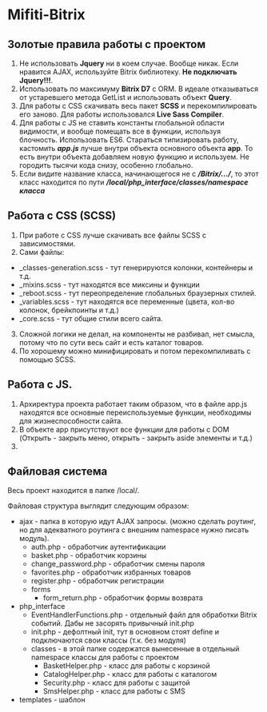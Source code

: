 # Mifiti-Bitrix
## Золотые правила работы с проектом
1. Не использовать **Jquery** ни в коем случае. Вообще никак. Если нравится AJAX, используйте Bitrix библиотеку. **Не подключать Jquery!!!**.
2. Использовать по максимуму **Bitrix D7** с ORM. В идеале отказываться от устаревшего метода GetList и использовать объект **Query**. 
3. Для работы с CSS скачивать весь пакет **SCSS** и перекомпилировать его заново. Для работы использовался **Live Sass Compiler**.
4. Для работы с JS не ставить константы глобальной области видимости, и вообще помещать все в функции, используя блочность. Использовать ES6. Стараться типизировать работу, кастомить ***app.js*** лучше внутри объекта основного объекта **app**. То есть внутри объекта добавляем новую функцию и используем. Не городить тысячи кода снизу, особенно глобально.
5. Если видите название класса, начинающегося не с ***/Bitrix/.../***, то этот класс находится по пути ***/local/php_interface/classes/namespace класса***

##  Работа с CSS (SCSS)
1. При работе с CSS лучше скачивать все файлы SCSS с зависимостями. 
2. Сами файлы:
 - _classes-generation.scss - тут генерируются колонки, контейнеры и т.д.
 - _mixins.scss - тут находятся все миксины и функции 
 - _reboot.scss - тут переопределение глобальных браузерных стилей.
 - _variables.scss - тут находятся все переменные (цвета,  кол-во колонок, брейкпоинты и т.д.)
 - _core.scss - тут общие стили всего сайта.
 3. Сложной логики не делал, на компоненты не разбивал, нет смысла, потому что по сути весь сайт и есть каталог товаров.
 4. По хорошему можно минифицировать и потом перекомпиливать с помощью SCSS.


## Работа с JS.
1. Архиректура проекта работает таким образом, что в файле app.js находятся все основные переиспользуемые функции, необходимы для жизнеспособности сайта. 
2. В объекте app присутствуют все функции для работы с DOM (Открыть - закрыть меню, открыть - закрыть aside элементы и т.д.)
3. 

## Файловая система
Весь проект находится в папке /local/. 

Файловая структура выглядит следующим образом:
+ ajax - папка в которую идут AJAX запросы. (можно сделать роутинг, но для адекватного роутинга с внешним namespace нужно писать модуль). 
    * auth.php - обработчик аутентификации
    * basket.php - обработчик корзины
    * change_password.php - обработчик смены пароля
    * favorites.php - обработчик избранных товаров
    * register.php - обработчик регистрации
    - forms
        * form_return.php - обработчик формы возврата
+ php_interface
    * EventHandlerFunctions.php - отдельный файл для обработки Bitrix событий. Дабы не засорять привычный init.php
    * init.php - дефолтный init, тут в основном стоят define и подключаются свои классы (т.к. без модуля)
    - classes - в этой папке содержатся вынесенные в отдельный namespace классы для работы с проектом
        * BasketHelper.php - класс для работы с корзиной
        * CatalogHelper.php - класс для работы с каталогом
        * Security.php - класс для работы с защитой
        * SmsHelper.php - класс для работы с SMS
+ templates - шаблон